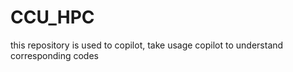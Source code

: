 # CCU_HPC

this repository is used to copilot, take usage copilot to understand corresponding codes
